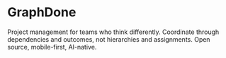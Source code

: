# GraphDone
Project management for teams who think differently. Coordinate through dependencies  and outcomes, not hierarchies and assignments. Open source, mobile-first, AI-native.
